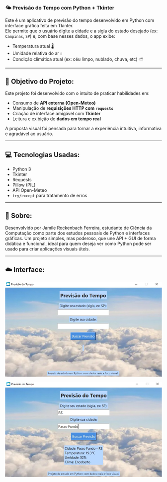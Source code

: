 ### 🌤️ Previsão do Tempo com Python + Tkinter

Este é um aplicativo de previsão do tempo desenvolvido em Python com interface gráfica feita em Tkinter.  
Ele permite que o usuário digite a cidade e a sigla do estado desejado (ex: `Campinas`, `SP`) e, com base nesses dados, o app exibe:
- Temperatura atual 🌡️
- Umidade relativa do ar 💧 
- Condição climática atual (ex: céu limpo, nublado, chuva, etc) ⛅

---

## 🎯 Objetivo do Projeto:

Este projeto foi desenvolvido com o intuito de praticar habilidades em:

- Consumo de **API externa (Open-Meteo)**
- Manipulação de **requisições HTTP com `requests`**
- Criação de interface amigável com **Tkinter**
- Leitura e exibição de **dados em tempo real**

A proposta visual foi pensada para tornar a experiência intuitiva, informativa e agradável ao usuário.

---

## 💻 Tecnologias Usadas:

- Python 3  
- Tkinter  
- Requests  
- Pillow (PIL)  
- API Open-Meteo    
- `try/except` para tratamento de erros

---

## 🤍 Sobre:

Desenvolvido por Jamile Rockenbach Ferreira, estudante de Ciência da Computação como parte dos estudos pessoais de Python e interfaces gráficas.
Um projeto simples, mas poderoso, que une API + GUI de forma didática e funcional, ideal para quem deseja ver como Python pode ser usado para criar aplicações visuais úteis.

---

## ☁️ Interface:

![Tela do projeto](assets/interface.jpeg)

![Tela do projeto sendo executado](assets/interface_funcional.jpeg)